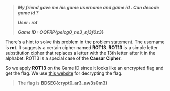 >***My friend gave me his game username and game id . Can decode game id ?***
>
>***User : rot***
>
>***Game ID : OQFRP{pelcg0_ne3_nj3f0z3}***

There's a hint to solve this problem in the problem statement. The username is **rot**. It suggests a certain cipher named **ROT13**. **ROT13** is a simple letter substitution cipher that replaces a letter with the 13th letter after it in the alphabet. ROT13 is a special case of the **Caesar Cipher**.

So we apply **ROT13** on the Game ID since it looks like an encrypted flag and get the flag. We use [this website](https://rot13.com/) for decrypting the flag.

>The flag is **BDSEC{crypt0_ar3_aw3s0m3}**